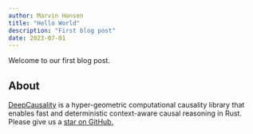 ```yaml
---
author: Marvin Hansen
title: "Hello World"
description: "First blog post"
date: 2023-07-01
---
```

[//]: # (SPDX-License-Identifier: CC-BY-4.0)


Welcome to our first blog post. 

## About

[DeepCausality](https://deepcausality.com/) is a hyper-geometric computational causality library that enables fast and deterministic context-aware
causal reasoning in Rust. Please give us a [star on GitHub.](https://github.com/deepcausality-rs/deep_causality)